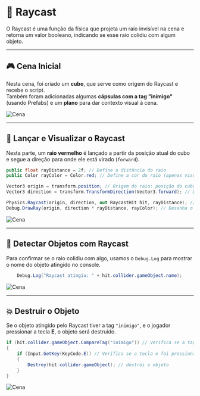 # 🎯 Raycast

O Raycast é uma função da física que projeta um raio invisível na cena e retorna um valor booleano, indicando se esse raio colidiu com algum objeto.

---

## 🎮 Cena Inicial

Nesta cena, foi criado um **cubo**, que serve como origem do Raycast e recebe o script.  
Também foram adicionadas algumas **cápsulas com a tag "inimigo"** (usando Prefabs) e um **plano** para dar contexto visual à cena.

![Cena](CAMINHO/DA/IMAGEM1.png)

---

## 🚀 Lançar e Visualizar o Raycast

Nesta parte, um **raio vermelho** é lançado a partir da posição atual do cubo e segue a direção para onde ele está virado (`forward`).

```csharp
public float rayDistance = 2f; // Define a distância do raio
public Color rayColor = Color.red; // Define a cor do raio (apenas visual)

Vector3 origin = transform.position; // Origem do raio: posição do cubo
Vector3 direction = transform.TransformDirection(Vector3.forward); // Direção do raio: frente do cubo, considerando sua rotação

Physics.Raycast(origin, direction, out RaycastHit hit, rayDistance); // Lança o raio
Debug.DrawRay(origin, direction * rayDistance, rayColor); // Desenha o raio no editor
```

![Cena](CAMINHO/DA/IMAGEM1.png)

---

## 📡 Detectar Objetos com Raycast

Para confirmar se o raio colidiu com algo, usamos o `Debug.Log` para mostrar o nome do objeto atingido no console.

```csharp
    Debug.Log("Raycast atingiu: " + hit.collider.gameObject.name);
```

![Cena](CAMINHO/DA/IMAGEM1.png)

---

## 💥 Destruir o Objeto

Se o objeto atingido pelo Raycast tiver a tag `"inimigo"`, e o jogador pressionar a tecla **E**, o objeto será destruído.

```csharp
if (hit.collider.gameObject.CompareTag("inimigo")) // Verifica se a tag é inimigo
{
    if (Input.GetKey(KeyCode.E)) // Verifica se a tecla e foi pressionada
    {
        Destroy(hit.collider.gameObject); // destrói o objeto
    }
}
```

![Cena](CAMINHO/DA/IMAGEM1.png)
